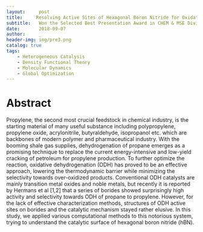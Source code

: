 ```yaml
---
layout:     post
title:     Resolving Active Sites of Hexagonal Boron Nitride for Oxidative Dehydrogenation of Propane - A Computational Study
subtitle:   Won the Selected Best Presentation Award in CHEM & MSE Division of CSST 2018!
date:       2018-09-07
author:     _
header-img: img/pre3.png
catalog: true
tags:
    - Heterogeneous Catalysis
    - Density Functional Theory
    - Molecular Dynamics
    - Global Optimization
---
```


# Abstract
Propylene, the second most crucial feedstock in chemical industry, is the starting material of many useful substance including polypropylene, propylene oxide, acrylonitrile, butyraldehyde, isopropanol etc. which are backbones of modern polymer and pharmaceutical industry. With the booming shale gas supplies, dehydrogenation of propane emerges as a promising technique to replace the current energy-intensive and low-yield cracking of petroleum for propylene production. To further optimize the reaction, oxidative dehydrogenation (ODH) has proved to be an effective approach, lowering the thermodynamic barrier while minimizing the selectivity towards over-oxidized products. Conventional ODH catalysts are mainly transition metal oxides and noble metals, but recently it is reported by Hermans et al [1,2] that a series of borides showed surprisingly high activity and selectivity towards ODH of propane to propylene. However, for the lack of effective characterization methods, structures of ODH active sites on borides and the catalytic mechanism stayed rather elusive. In this study, we applied various computational methods to this notorious system, trying to understand the catalytic surface of hexagonal boron nitride (hBN).


